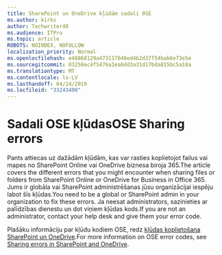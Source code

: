 ```yaml
---
title: SharePoint un OneDrive kļūdām sadali OSE
ms.author: kirks
author: Techwriter40
ms.audience: ITPro
ms.topic: article
ROBOTS: NOINDEX, NOFOLLOW
localization_priority: Normal
ms.openlocfilehash: e48868129a473117048ed4b2d37f54bab6e73e5e
ms.sourcegitcommit: 03258ec4f5476a1ea6dd3a31d17bda815bc5a18a
ms.translationtype: MT
ms.contentlocale: lv-LV
ms.lasthandoff: 04/24/2019
ms.locfileid: "33243490"
---
```

# <a name="ose-sharing-errors"></a><span data-ttu-id="50308-102">Sadali OSE kļūdas</span><span class="sxs-lookup"><span data-stu-id="50308-102">OSE Sharing errors</span></span>

<span data-ttu-id="50308-103">Pants attiecas uz dažādām kļūdām, kas var rasties koplietojot failus vai mapes no SharePoint Online vai OneDrive biznesa biroja 365.</span><span class="sxs-lookup"><span data-stu-id="50308-103">The article covers the different errors that you might encounter when sharing files or folders from SharePoint Online or OneDrive for Business in Office 365.</span></span> <span data-ttu-id="50308-104">Jums ir globāla vai SharePoint administrēšanas jūsu organizācijai iespēju labot šīs kļūdas.</span><span class="sxs-lookup"><span data-stu-id="50308-104">You need to be a global or SharePoint admin in your organization to fix these errors.</span></span> <span data-ttu-id="50308-105">Ja neesat administrators, sazinieties ar palīdzības dienestu un dot viņiem kļūdas kods.</span><span class="sxs-lookup"><span data-stu-id="50308-105">If you are not an administrator, contact your help desk and give them your error code.</span></span>

<span data-ttu-id="50308-106">Plašāku informāciju par kļūdu kodiem OSE, redz [kļūdas koplietošana SharePoint un OneDrive](https://docs.microsoft.com/en-us/sharepoint/sharepoint-onedrive-error-message).</span><span class="sxs-lookup"><span data-stu-id="50308-106">For more information on OSE error codes, see [Sharing errors in SharePoint and OneDrive](https://docs.microsoft.com/en-us/sharepoint/sharepoint-onedrive-error-message).</span></span>

